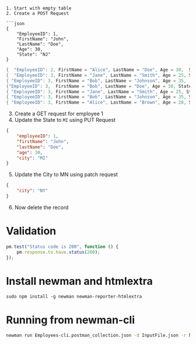 
```

1. Start with empty table
2. Create a POST Request

```json
{
    "EmployeeID": 1,
    "FirstName": "John",
    "LastName": "Doe",
    "Age": 30,
    "State": "NJ"
}
```
```cs
{  "EmployeeID": 2, FirstName = "Alice", LastName = "Doe", Age = 30,  State = "NY" },
{  "EmployeeID": 3, FirstName = "Jane", LastName = "Smith", Age = 25, State = "CA" },
{ "EmployeeID": 3, FirstName = "Bob", LastName = "Johnson", Age = 35,  State = "IL" },
{"EmployeeID": 3,  FirstName = "Bob", LastName = "Doe", Age = 30, State = "MI" },
{ "EmployeeID": 3, FirstName = "Jane", LastName = "Smith", Age = 25, State = "MI" },
{ "EmployeeID": 3, FirstName = "Bob", LastName = "Johnson", Age = 35, State = "MI" },
{ "EmployeeID": 3, FirstName = "Alice", LastName = "Brown", Age = 28, State = "MI" }
```

3. Create a GET request for employee 1
4. Update the State to `MI` using PUT Request

```json
{
    "employeeID": 1,
    "firstName": "John",
    "lastName": "Doe",
    "age": 30,
    "city": "MI"
}
```
5. Update the City to MN using patch request

```json
{
    "city": "NY"
}
```
6. Now delete the record



# Validation

```js
pm.test("Status code is 200", function () {
    pm.response.to.have.status(200);
});
```

# Install newman and htmlextra

`sudo npm install -g newman newman-reporter-htmlextra`

# Running from newman-cli

```bash
newman run Employees-cli.postman_collection.json -d InputFile.json -r htmlextra
```